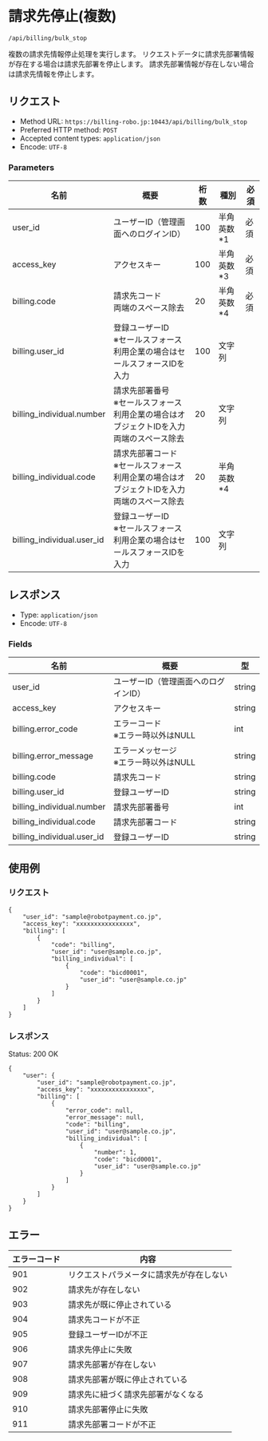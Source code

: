 # 請求先停止(複数)

`/api/billing/bulk_stop`

複数の請求先情報停止処理を実行します。
リクエストデータに請求先部署情報が存在する場合は請求先部署を停止します。
請求先部署情報が存在しない場合は請求先情報を停止します。

## リクエスト
- Method URL: `https://billing-robo.jp:10443/api/billing/bulk_stop`
- Preferred HTTP method: `POST`
- Accepted content types: `application/json`
- Encode: `UTF-8`

### Parameters

| 名前                       | 概要                                                                                                | 桁数 | 種別       | 必須 |
| -------------------------- | --------------------------------------------------------------------------------------------------- | ---- | ---------- | ---- |
| user_id                    | ユーザーID（管理画面へのログインID）                                                                | 100  | 半角英数*1 | 必須 |
| access_key                 | アクセスキー                                                                                        | 100  | 半角英数*3 | 必須 |
| billing.code               | 請求先コード  <br> 両端のスペース除去                                                               | 20   | 半角英数*4 | 必須 |
| billing.user_id            | 登録ユーザーID <br> ※セールスフォース利用企業の場合はセールスフォースIDを入力                       | 100  | 文字列     |      |
| billing_individual.number  | 請求先部署番号 <br> ※セールスフォース利用企業の場合はオブジェクトIDを入力 <br> 両端のスペース除去   | 20   | 文字列     |      |
| billing_individual.code    | 請求先部署コード <br> ※セールスフォース利用企業の場合はオブジェクトIDを入力 <br> 両端のスペース除去 | 20   | 半角英数*4 |      |
| billing_individual.user_id | 登録ユーザーID <br> ※セールスフォース利用企業の場合はセールスフォースIDを入力                       | 100  | 文字列     |      |


## レスポンス

- Type: `application/json`
- Encode: `UTF-8`

### Fields

| 名前                       | 概要                                      | 型     |
| -------------------------- | ----------------------------------------- | ------ |
| user_id                    | ユーザーID（管理画面へのログインID）      | string |
| access_key                 | アクセスキー                              | string |
| billing.error_code         | エラーコード <br> ※エラー時以外はNULL     | int    |
| billing.error_message      | エラーメッセージ <br> ※エラー時以外はNULL | string |
| billing.code               | 請求先コード                              | string |
| billing.user_id            | 登録ユーザーID                            | string |
| billing_individual.number  | 請求先部署番号                            | int    |
| billing_individual.code    | 請求先部署コード                          | string |
| billing_individual.user_id | 登録ユーザーID                            | string |


## 使用例

### リクエスト

```
{
    "user_id": "sample@robotpayment.co.jp",
    "access_key": "xxxxxxxxxxxxxxxx",
    "billing": [
        {
            "code": "billing",
            "user_id": "user@sample.co.jp",
            "billing_individual": [
                {
                    "code": "bicd0001",
                    "user_id": "user@sample.co.jp"
                }
            ]
        }
    ]
}
```

### レスポンス

Status: 200 OK

```
{
    "user": {
        "user_id": "sample@robotpayment.co.jp",
        "access_key": "xxxxxxxxxxxxxxxx",
        "billing": [
            {
                "error_code": null,
                "error_message": null,
                "code": "billing",
                "user_id": "user@sample.co.jp",
                "billing_individual": [
                    {
                        "number": 1,
                        "code": "bicd0001",
                        "user_id": "user@sample.co.jp"
                    }
                ]
            }
        ]
    }
}
```

## エラー

| エラーコード | 内容                                     |
| ------------ | ---------------------------------------- |
| 901          | リクエストパラメータに請求先が存在しない |
| 902          | 請求先が存在しない                       |
| 903          | 請求先が既に停止されている               |
| 904          | 請求先コードが不正                       |
| 905          | 登録ユーザーIDが不正                     |
| 906          | 請求先停止に失敗                         |
| 907          | 請求先部署が存在しない                   |
| 908          | 請求先部署が既に停止されている           |
| 909          | 請求先に紐づく請求先部署がなくなる       |
| 910          | 請求先部署停止に失敗                     |
| 911          | 請求先部署コードが不正                   |
